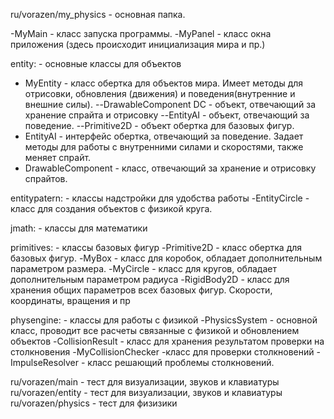 ru/vorazen/my_physics - основная папка.

-MyMain - класс запуска программы.
-MyPanel - класс окна приложения (здесь происходит инициализация мира и пр.)

entity: - основные классы для объектов
- MyEntity - класс обертка для объектов мира. Имеет методы для отрисовки, обновления (движения) и поведения(внутренние и внешние силы).
  --DrawableComponent DC - объект, отвечающий за хранение спрайта и отрисовку
  --EntityAI - объект, отвечающий за поведение.
  --Primitive2D - объект обертка для базовых фигур.
- EntityAI - интерфейс обертка, отвечающий за поведение. Задает методы для работы с внутренними силами и скоростями, также меняет спрайт.
- DrawableComponent - класс, отвечающий за хранение и отрисовку спрайтов.
  
entitypatern: - классы надстройки для удобства работы
-EntityCircle - класс для создания объектов с физикой круга.

jmath: - классы для математики

primitives: - классы базовых фигур
-Primitive2D - класс обертка для базовых фигур.
-MyBox - класс для коробок, обладает дополнительным параметром размера.
-MyCircle - класс для кругов, обладает дополнительным параметром радиуса
-RigidBody2D - класс для хранения общих параметров всех базовых фигур. Скорости, координаты, вращения и пр

physengine: - классы для работы с физикой
-PhysicsSystem - основной класс, проводит все расчеты связанные с физикой и обновлением объектов
-CollisionResult - класс для хранения результатом проверки на столкновения
-MyCollisionChecker -класс для проверки столкновений
-ImpulseResolver - класс решающий проблемы столкновений.


ru/vorazen/main - тест для визуализации, звуков и клавиатуры
ru/vorazen/entity - тест для визуализации, звуков и клавиатуры
ru/vorazen/physics - тест для физизики
